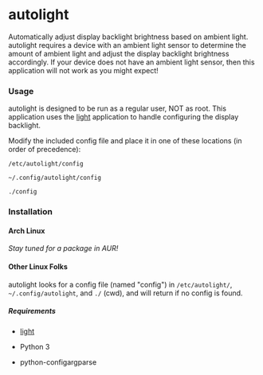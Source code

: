# autolight
Automatically adjust display backlight brightness based on ambient light. autolight requires a device with an ambient light sensor to determine the amount of ambient light and adjust the display backlight brightness accordingly. If your device does not have an ambient light sensor, then this application will not work as you might expect!

### Usage
autolight is designed to be run as a regular user, NOT as root. This application uses the [light](https://github.com/haikarainen/light) application to handle configuring the display backlight.

Modify the included config file and place it in one of these locations (in order of precedence):

```
/etc/autolight/config

~/.config/autolight/config

./config
```


### Installation

#### Arch Linux

*Stay tuned for a package in AUR!*

#### Other Linux Folks

autolight looks for a config file (named "config") in ```/etc/autolight/```, ```~/.config/autolight```, and ```./``` (cwd), and will return if no config is found. 

##### Requirements

- [light](https://github.com/haikarainen/light)

- Python 3

- python-configargparse
